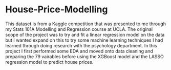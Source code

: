 # House-Price-Modelling
This dataset is from a Kaggle competition that was presented to me through my Stats 101A Modelling and Regression course at UCLA. The original scope of the project was to try and fit a linear regression model on the data but I wanted expand on this to try some machine learning techniques I had learned through doing research with the psychology department. In this project I first performed some EDA and moved onto data cleaning and preparing the 79 vairables before using the XGBoost model and the LASSO regression model to predict house prices. 
